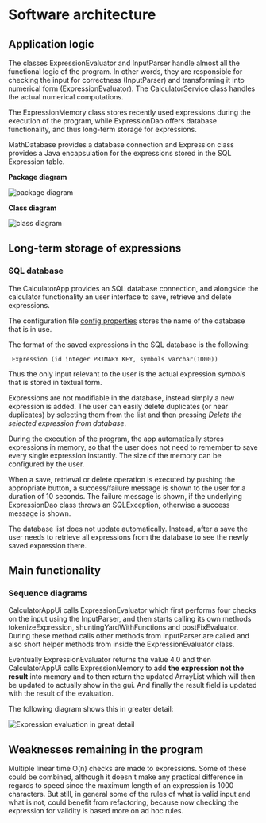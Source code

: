 # Software architecture

## Application logic

The classes ExpressionEvaluator and InputParser handle almost all the functional logic of the program. In other words, they are responsible for checking the input for correctness (InputParser) and transforming it into numerical form (ExpressionEvaluator). The CalculatorService class handles the actual numerical computations. 

The ExpressionMemory class stores recently used expressions during the execution of the program, while ExpressionDao offers database functionality, and thus long-term storage for expressions.

MathDatabase provides a database connection and Expression class provides a Java encapsulation for the expressions stored in the SQL Expression table.

**Package diagram**

![package diagram](https://github.com/Jsos17/CalculatorApp/blob/master/dokumentointi/calculatorapp_package_diagram.jpg)

**Class diagram**

![class diagram](https://github.com/Jsos17/CalculatorApp/blob/master/dokumentointi/calculatorapp_class_diagram.jpg)


## Long-term storage of expressions

### SQL database

The CalculatorApp provides an SQL database connection, and alongside the calculator functionality an user interface to save, retrieve and delete expressions.

The configuration file [config.properties](https://github.com/Jsos17/CalculatorApp/blob/master/CalculatorApp/config.properties) stores the name of the database that is in use.

The format of the saved expressions in the SQL database is the following:

     Expression (id integer PRIMARY KEY, symbols varchar(1000))

Thus the only input relevant to the user is the actual expression *symbols* that is stored in textual form.

Expressions are not modifiable in the database, instead simply a new expression is added. The user can easily delete duplicates (or near duplicates) by selecting them from the list and then pressing *Delete the selected expression from database*. 

During the execution of the program, the app automatically stores expressions in memory, so that the user does not need to remember to save every single expression instantly. The size of the memory can be configured by the user.

When a save, retrieval or delete operation is executed by pushing the appropriate button, a success/failure message is shown to the user for a duration of 10 seconds. The failure message is shown, if the underlying ExpressionDao class throws an SQLException, otherwise  a success message is shown.

The database list does not update automatically. Instead, after a save the user needs to retrieve all expressions from the database to see the newly saved expression there.

## Main functionality

### Sequence diagrams

CalculatorAppUi calls ExpressionEvaluator which first performs four checks on the input using the InputParser, and then starts calling its own methods tokenizeExpression, shuntingYardWithFunctions and postFixEvaluator. During these method calls other methods from InputParser are called and also short helper methods from inside the ExpressionEvaluator class.

Eventually ExpressionEvaluator returns the value 4.0 and then CalculatorAppUi calls ExpressionMemory to add **the expression not the result** into memory and to then return the updated ArrayList which will then be updated to actually show in the gui. And finally the result field is updated with the result of the evaluation.

The following diagram shows this in greater detail:

![Expression evaluation in great detail](https://github.com/Jsos17/CalculatorApp/blob/master/dokumentointi/Detailed_Expression_Evaluation_Sequence.png)


## Weaknesses remaining in the program

Multiple linear time O(n) checks are made to expressions. Some of these could be combined, although it doesn't make any practical difference in regards to speed since the maximum length of an expression is 1000 characters. But still, in general some of the rules of what is valid input and what is not, could benefit from refactoring, because now checking the expression for validity is based more on ad hoc rules.


